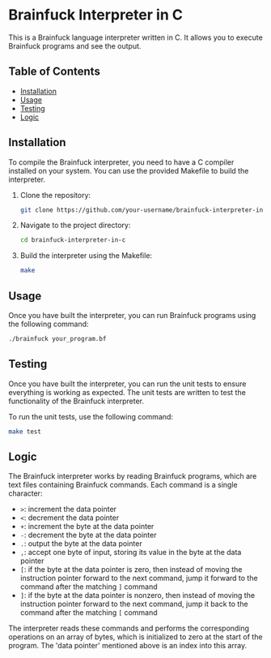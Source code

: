 # Brainfuck Interpreter in C

This is a Brainfuck language interpreter written in C. It allows you to execute Brainfuck programs and see the output.

## Table of Contents
- [Installation](#installation)
- [Usage](#usage)
- [Testing](#testing)
- [Logic](#logic)

## Installation

To compile the Brainfuck interpreter, you need to have a C compiler installed on your system. You can use the provided Makefile to build the interpreter.

1. Clone the repository:

    ```bash
    git clone https://github.com/your-username/brainfuck-interpreter-in-c.git
    ```

2. Navigate to the project directory:

    ```bash
    cd brainfuck-interpreter-in-c
    ```

3. Build the interpreter using the Makefile:

    ```bash
    make
    ```

## Usage

Once you have built the interpreter, you can run Brainfuck programs using the following command:

```bash
./brainfuck your_program.bf
```

## Testing

Once you have built the interpreter, you can run the unit tests to ensure everything is working as expected. The unit tests are written to test the functionality of the Brainfuck interpreter.

To run the unit tests, use the following command:

```bash
make test
```

## Logic

The Brainfuck interpreter works by reading Brainfuck programs, which are text files containing Brainfuck commands. Each command is a single character:

- `>`: increment the data pointer
- `<`: decrement the data pointer
- `+`: increment the byte at the data pointer
- `-`: decrement the byte at the data pointer
- `.`: output the byte at the data pointer
- `,`: accept one byte of input, storing its value in the byte at the data pointer
- `[`: if the byte at the data pointer is zero, then instead of moving the instruction pointer forward to the next command, jump it forward to the command after the matching `]` command
- `]`: if the byte at the data pointer is nonzero, then instead of moving the instruction pointer forward to the next command, jump it back to the command after the matching `[` command

The interpreter reads these commands and performs the corresponding operations on an array of bytes, which is initialized to zero at the start of the program. The 'data pointer' mentioned above is an index into this array.

